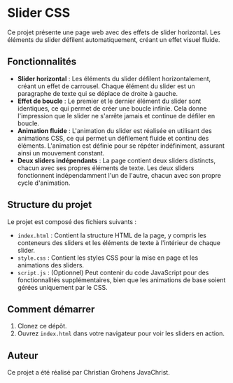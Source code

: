 # Slider CSS

Ce projet présente une page web avec des effets de slider horizontal. Les éléments du slider défilent automatiquement, créant un effet visuel fluide.

## Fonctionnalités

- **Slider horizontal** : Les éléments du slider défilent horizontalement, créant un effet de carrousel. Chaque élément du slider est un paragraphe de texte qui se déplace de droite à gauche.
- **Effet de boucle** : Le premier et le dernier élément du slider sont identiques, ce qui permet de créer une boucle infinie. Cela donne l'impression que le slider ne s'arrête jamais et continue de défiler en boucle.
- **Animation fluide** : L'animation du slider est réalisée en utilisant des animations CSS, ce qui permet un défilement fluide et continu des éléments. L'animation est définie pour se répéter indéfiniment, assurant ainsi un mouvement constant.
- **Deux sliders indépendants** : La page contient deux sliders distincts, chacun avec ses propres éléments de texte. Les deux sliders fonctionnent indépendamment l'un de l'autre, chacun avec son propre cycle d'animation.

## Structure du projet

Le projet est composé des fichiers suivants :

- `index.html` : Contient la structure HTML de la page, y compris les conteneurs des sliders et les éléments de texte à l'intérieur de chaque slider.
- `style.css` : Contient les styles CSS pour la mise en page et les animations des sliders.
- `script.js` : (Optionnel) Peut contenir du code JavaScript pour des fonctionnalités supplémentaires, bien que les animations de base soient gérées uniquement par le CSS.

## Comment démarrer

1. Clonez ce dépôt.
2. Ouvrez `index.html` dans votre navigateur pour voir les sliders en action.

## Auteur

Ce projet a été réalisé par Christian Grohens JavaChrist.
